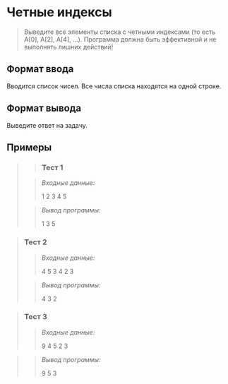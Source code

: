 # Четные индексы

>Выведите все элементы списка с четными индексами (то есть A[0], A[2], A[4], ...). Программа должна быть эффективной и не выполнять лишних действий!
> 


## Формат ввода

Вводится список чисел. Все числа списка находятся на одной строке.

## Формат вывода

Выведите ответ на задачу.


 ## Примеры
>
> >### Тест 1
>
>>*Входные данные:*
>>
>>1 2 3 4 5
>>
>>
>>
>>
>> 
>>
>>
>>
>>
>> 
> 
>>*Вывод программы:*
>>
>>1 3 5 
>>

 
>### Тест 2
>
>>*Входные данные:*
>>
>>
>>
>>4 5 3 4 2 3
>>
>>
>> 
>>
>> 
>>
>> 
>>
>>
>>
>>
>>
>
>>*Вывод программы:*
>>
>>4 3 2 
>>

>### Тест 3
>
>>*Входные данные:*
>>
>>9 4 5 2 3
>>
>>
>>
>>
>>
>>
>> 
>>
>> 
>>
>>
>>

>>*Вывод программы:*
>>
>>9 5 3
>>
>>